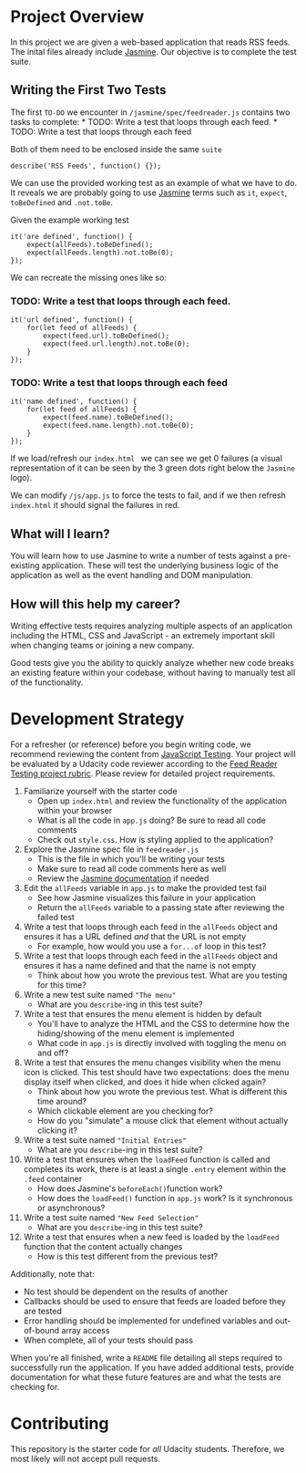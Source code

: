 # Project Overview

In this project we are given a web-based application that reads RSS feeds. The inital files already include [Jasmine](http://jasmine.github.io/). Our objective is to complete the test suite.


## Writing the First Two Tests

The first `TO-DO` we encounter in `/jasmine/spec/feedreader.js` contains two tasks to complete:
    * TODO: Write a test that loops through each feed.
    * TODO: Write a test that loops through each feed

Both of them need to be enclosed inside the same `suite`
```
describe('RSS Feeds', function() {});
```

We can use the provided working test as an example of what we have to do. It reveals we are probably going to use [Jasmine](https://devhints.io/jasmine) terms such as `it`, `expect`, `toBeDefined` and `.not.toBe`.

Given the example working test 
```
it('are defined', function() {
    expect(allFeeds).toBeDefined();
    expect(allFeeds.length).not.toBe(0);
});
```

We can recreate the missing ones like so:

### TODO: Write a test that loops through each feed.
```
it('url defined', function() {
    for(let feed of allFeeds) {
        expect(feed.url).toBeDefined();
        expect(feed.url.length).not.toBe(0);
    }
});
```

### TODO: Write a test that loops through each feed
```
it('name defined', function() {
    for(let feed of allFeeds) {
        expect(feed.name).toBeDefined();
        expect(feed.name.length).not.toBe(0);
    }
});
```

If we load/refresh our `index.html ` we can see we get 0 failures (a visual representation of it can be seen by the 3 green dots right below the `Jasmine` logo).

We can modify `/js/app.js` to force the tests to fail, and if we then refresh `index.html` it should signal the failures in red.

## What will I learn?

You will learn how to use Jasmine to write a number of tests against a pre-existing application. These will test the underlying business logic of the application as well as the event handling and DOM manipulation.


## How will this help my career?

Writing effective tests requires analyzing multiple aspects of an application including the HTML, CSS and JavaScript - an extremely important skill when changing teams or joining a new company.

Good tests give you the ability to quickly analyze whether new code breaks an existing feature within your codebase, without having to manually test all of the functionality.


# Development Strategy

For a refresher (or reference) before you begin writing code, we recommend reviewing the content from [JavaScript Testing](https://www.udacity.com/course/javascript-testing--ud549). Your project will be evaluated by a Udacity code reviewer according to the [Feed Reader Testing project rubric](https://review.udacity.com/#!/rubrics/18/view). Please review for detailed project requirements.

1. Familiarize yourself with the starter code
    * Open up `index.html` and review the functionality of the application within your browser
    * What is all the code in `app.js` doing? Be sure to read all code comments
    * Check out `style.css`. How is styling applied to the application?
2. Explore the Jasmine spec file in `feedreader.js`
    * This is the file in which you'll be writing your tests
    * Make sure to read all code comments here as well
    * Review the [Jasmine documentation](http://jasmine.github.io) if needed
3. Edit the `allFeeds` variable in `app.js` to make the provided test fail
    * See how Jasmine visualizes this failure in your application
    * Return the `allFeeds` variable to a passing state after reviewing the failed test
4. Write a test that loops through each feed in the `allFeeds` object and ensures it has a URL defined _and_ that the URL is not empty
    * For example, how would you use a `for...of` loop in this test?
5. Write a test that loops through each feed in the `allFeeds` object and ensures it has a name defined and that the name is not empty
    * Think about how you wrote the previous test. What are you testing for this time?
6. Write a new test suite named `"The menu"`
    * What are you `describe`-ing in this test suite?
7. Write a test that ensures the menu element is hidden by default
    * You'll have to analyze the HTML and the CSS to determine how the hiding/showing of the menu element is implemented
    * What code in `app.js` is directly involved with toggling the menu on and off?
8. Write a test that ensures the menu changes visibility when the menu icon is clicked. This test should have two expectations: does the menu display itself when clicked, and does it hide when clicked again?
    * Think about how you wrote the previous test. What is different this time around?
    * Which clickable element are you checking for?
    * How do you "simulate" a mouse click that element without actually clicking it?
9. Write a test suite named `"Initial Entries"`
    * What are you `describe`-ing in this test suite?
10. Write a test that ensures when the `loadFeed` function is called and completes its work, there is at least a single `.entry` element within the `.feed` container
    * How does Jasmine's `beforeEach()`function work?
    * How does the `loadFeed()` function in `app.js` work? Is it synchronous or asynchronous?
11. Write a test suite named `"New Feed Selection"`
    * What are you `describe`-ing in this test suite?
12. Write a test that ensures when a new feed is loaded by the `loadFeed` function that the content actually changes
    * How is this test different from the previous test?

Additionally, note that:

 * No test should be dependent on the results of another
 * Callbacks should be used to ensure that feeds are loaded before they are tested
 * Error handling should be implemented for undefined variables and out-of-bound array access
 * When complete, all of your tests should pass

When you're all finished, write a `README` file detailing all steps required to successfully run the application. If you have added additional tests, provide documentation for what these future features are and what the tests are checking for.

# Contributing

This repository is the starter code for _all_ Udacity students. Therefore, we most likely will not accept pull requests.
